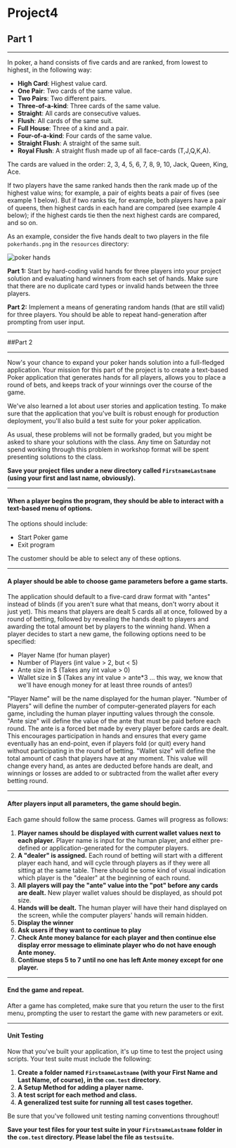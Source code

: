 # Project4
## Part 1

---------------

In poker, a hand consists of five cards and are ranked, from lowest to highest, in the following way:

+ **High Card**: Highest value card.
+ **One Pair**: Two cards of the same value.
+ **Two Pairs**: Two different pairs.
+ **Three-of-a-kind**: Three cards of the same value.
+ **Straight**: All cards are consecutive values.
+ **Flush**: All cards of the same suit.
+ **Full House**: Three of a kind and a pair.
+ **Four-of-a-kind**: Four cards of the same value.
+ **Straight Flush**: A straight of the same suit.
+ **Royal Flush**: A straight flush made up of all face-cards (T,J,Q,K,A).

The cards are valued in the order:
2, 3, 4, 5, 6, 7, 8, 9, 10, Jack, Queen, King, Ace.

If two players have the same ranked hands then the rank made up of the highest value wins; for example, a pair of eights beats a pair of fives (see example 1 below). But if two ranks tie, for example, both players have a pair of queens, then highest cards in each hand are compared (see example 4 below); if the highest cards tie then the next highest cards are compared, and so on.

As an example, consider the five hands dealt to two players in the file `pokerhands.png` in the `resources` directory:


![poker hands](https://raw.githubusercontent.com/Claim-Academy/Project1-Java022815/master/src/resources/pokerhands.png)


**Part 1:** Start by hard-coding valid hands for three players into your project solution and evaluating hand winners from each set of hands. Make sure that there are no duplicate card types or invalid hands between the three players.

**Part 2:** Implement a means of generating random hands (that are still valid) for three players. You should be able to repeat hand-generation after prompting from user input. 

-----------------------

##Part 2

---------------------

Now's your chance to expand your poker hands solution into a full-fledged application. Your mission for this part of the project is to create a text-based Poker application that generates hands for all players, allows you to place a round of bets, and keeps track of your winnings over the course of the game.

We've also learned a lot about user stories and application testing. To make sure that the application that you've built is robust enough for production deployment, you'll also build a test suite for your poker application.

As usual, these problems will not be formally graded, but you might be asked to share your solutions with the class. Any time on Saturday not spend working through this problem in workshop format will be spent presenting solutions to the class.

**Save your project files under a new directory called `FirstnameLastname` (using your first and last name, obviously).**


-------------

#### When a player begins the program, they should be able to interact with a text-based menu of options.

The options should include:

- Start Poker game
- Exit program

The customer should be able to select any of these options.

-------------

#### A player should be able to choose game parameters before a game starts.

The application should default to a five-card draw format with "antes" instead of blinds (if you aren't sure what that means, don't worry about it just yet). This means that players are dealt 5 cards all at once, followed by a round of betting, followed by revealing the hands dealt to players and awarding the total amount bet by players to the winning hand. When a player decides to start a new game, the following options need to be specified:

- Player Name (for human player)
- Number of Players (int value > 2, but < 5)
- Ante size in $ (Takes any int value > 0)
- Wallet size in $ (Takes any int value > ante*3 ... this way, we know that we'll have enough money for at least three rounds of antes!)

"Player Name" will be the name displayed for the human player.
"Number of Players" will define the number of computer-generated players for each game, including the human player inputting values through the console.
"Ante size" will define the value of the ante that must be paid before each round. The ante is a forced bet made by every player before cards are dealt. This encourages participation in hands and ensures that every game eventually has an end-point, even if players fold (or quit) every hand without participating in the round of betting.
"Wallet size" will define the total amount of cash that players have at any moment. This value will change every hand, as antes are deducted before hands are dealt, and winnings or losses are added to or subtracted from the wallet after every betting round.

-------------

#### After players input all parameters, the game should begin.

Each game should follow the same process. Games will progress as follows:

1. **Player names should be displayed with current wallet values next to each player.** Player name is input for the human player, and either pre-defined or application-generated for the computer players.
2. **A "dealer" is assigned.** Each round of betting will start with a different player each hand, and will cycle through players as if they were all sitting at the same table. There should be some kind of visual indication which player is the "dealer" at the beginning of each round.
3. **All players will pay the "ante" value into the "pot" before any cards are dealt.** New player wallet values should be displayed, as should pot size.
4. **Hands will be dealt.** The human player will have their hand displayed on the screen, while the computer players' hands will remain hidden.
5. **Display the winner**
6. **Ask users if they want to continue to play**
7. **Check Ante money balance for each player and then continue else display error message to eliminate player who do not have enough Ante money.**
8. **Continue steps 5 to 7 until no one has left Ante money except for one player.**

-------------

#### End the game and repeat.

After a game has completed, make sure that you return the user to the first menu, prompting the user to restart the game with new parameters or exit.


-------------

#### Unit Testing

Now that you've built your application, it's up time to test the project using scripts. Your test suite must include the following:

1. **Create a folder named `FirstnameLastname` (with your First Name and Last Name, of course), in the `com.test` directory.**
2. **A Setup Method for adding a player name.**
3. **A test script for each method and class.**
4. **A generalized test suite for running all test cases together.**

Be sure that you've followed unit testing naming conventions throughout!

**Save your test files for your test suite in your `FirstnameLastname` folder in the `com.test` directory. Please label the file as `testsuite`.**


